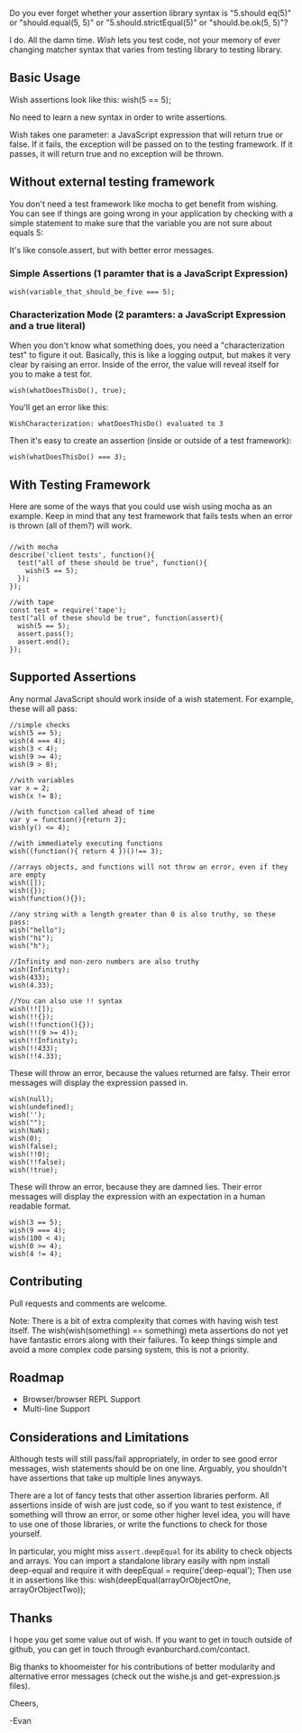 Do you ever forget whether your assertion library syntax is "5.should eq(5)" or "should.equal(5, 5)" or "5.should.strictEqual(5)" or "should.be.ok(5, 5)"?

I do. All the damn time.  _Wish_ lets you test code, not your memory of ever changing matcher syntax that varies from testing library to testing library.

## Basic Usage
Wish assertions look like this:
    wish(5 == 5);

No need to learn a new syntax in order to write assertions.

Wish takes one parameter: a JavaScript expression that will return true or false.  If it fails, the exception will be passed on to the testing framework.  If it passes, it will return true and no exception will be thrown.

## Without external testing framework
You don't need a test framework like mocha to get benefit from wishing.  You can see if things are going wrong in your application by checking with a simple statement to make sure that the variable you are not sure about equals 5:

It's like console.assert, but with better error messages.

### Simple Assertions (1 paramter that is a JavaScript Expression)

```
wish(variable_that_should_be_five === 5);
```

### Characterization Mode (2 paramters: a JavaScript Expression and a true literal)

When you don't know what something does, you need a "characterization
test" to figure it out. Basically, this is like a logging output, but
makes it very clear by raising an error. Inside of the error, the value
will reveal itself for you to make a test for.

```
wish(whatDoesThisDo(), true);
```

You'll get an error like this:

```
WishCharacterization: whatDoesThisDo() evaluated to 3
```

Then it's easy to create an assertion (inside or outside of a test
framework):

```
wish(whatDoesThisDo() === 3);
```


## With Testing Framework
Here are some of the ways that you could use wish using mocha as an example.  Keep in mind that any test framework that fails tests when an error is thrown (all of them?) will work.

###
```
//with mocha
describe('client tests', function(){
  test("all of these should be true", function(){
    wish(5 == 5);
  });
});
```

```
//with tape
const test = require('tape');
test("all of these should be true", function(assert){
  wish(5 == 5);
  assert.pass();
  assert.end();
});
```

## Supported Assertions
Any normal JavaScript should work inside of a wish statement.  For example, these will all pass:

```
//simple checks
wish(5 == 5);
wish(4 === 4);
wish(3 < 4);
wish(9 >= 4);
wish(9 > 8);

//with variables
var x = 2;
wish(x != 8);

//with function called ahead of time
var y = function(){return 2};
wish(y() <= 4);

//with immediately executing functions
wish((function(){ return 4 })()!== 3);

//arrays objects, and functions will not throw an error, even if they are empty
wish([]);
wish({});
wish(function(){});

//any string with a length greater than 0 is also truthy, so these pass:
wish("hello");
wish("hi");
wish("h");

//Infinity and non-zero numbers are also truthy
wish(Infinity);
wish(433);
wish(4.33);

//You can also use !! syntax
wish(!![]);
wish(!!{});
wish(!!function(){});
wish(!!(9 >= 4));
wish(!!Infinity);
wish(!!433);
wish(!!4.33);
```

These will throw an error, because the values returned are falsy.  Their error messages will display the expression passed in.

```
wish(null);
wish(undefined);
wish('');
wish("");
wish(NaN);
wish(0);
wish(false);
wish(!!0);
wish(!!false);
wish(!true);
```

These will throw an error, because they are damned lies.  Their error messages will display the expression with an expectation in a human readable format.

```
wish(3 == 5);
wish(9 === 4);
wish(100 < 4);
wish(0 >= 4);
wish(4 != 4);
```


## Contributing
Pull requests and comments are welcome.

Note: There is a bit of extra complexity that comes with having wish test itself.  The wish(wish(something) == something) meta assertions do not yet have fantastic errors along with their failures.  To keep things simple and avoid a more complex code parsing system, this is not a priority.

## Roadmap
- Browser/browser REPL Support
- Multi-line Support

## Considerations and Limitations
Although tests will still pass/fail appropriately, in order to see good error messages, wish statements should be on one line.  Arguably, you shouldn't have assertions that take up multiple lines anyways.

There are a lot of fancy tests that other assertion libraries perform.  All assertions inside of wish are just code, so if you want to test existence, if something will throw an error, or some other higher level idea, you will have to use one of those libraries, or write the functions to check for those yourself.

In particular, you might miss ```assert.deepEqual``` for its ability to check
objects and arrays. You can import a standalone
library easily with npm install deep-equal and require it with
deepEqual = require('deep-equal');
Then use it in assertions like this:
wish(deepEqual(arrayOrObjectOne, arrayOrObjectTwo));

## Thanks

I hope you get some value out of wish.  If you want to get in touch outside of github, you can get in touch through evanburchard.com/contact.

Big thanks to khoomeister for his contributions of better modularity and alternative error messages (check out the wishe.js and get-expression.js files).

Cheers,

-Evan

